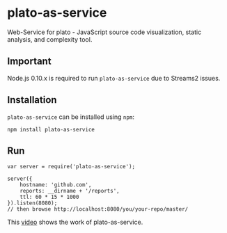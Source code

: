 # plato-as-service

Web-Service for plato - JavaScript source code visualization, static analysis, and complexity tool. 

## Important

Node.js 0.10.x is required to run `plato-as-service` due to Streams2 issues.

## Installation

`plato-as-service` can be installed using `npm`:

```
npm install plato-as-service
```

## Run

```
var server = require('plato-as-service');

server({
    hostname: 'github.com',
    reports: __dirname + '/reports',
    ttl: 60 * 15 * 1000
}).listen(8080);
// then browse http://localhost:8080/you/your-repo/master/
```

This [video](https://vimeo.com/79814043) shows the work of plato-as-service.
